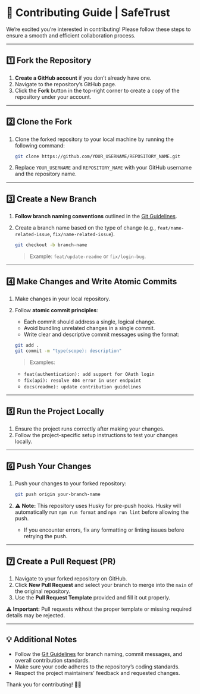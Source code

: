 # 🌟 Contributing Guide | SafeTrust

We’re excited you’re interested in contributing! Please follow these steps to ensure a smooth and efficient collaboration process.

---

## 1️⃣ Fork the Repository

1. **Create a GitHub account** if you don’t already have one.
2. Navigate to the repository’s GitHub page.
3. Click the **Fork** button in the top-right corner to create a copy of the repository under your account.

---

## 2️⃣ Clone the Fork

1. Clone the forked repository to your local machine by running the following command:

   ```bash
   git clone https://github.com/YOUR_USERNAME/REPOSITORY_NAME.git
   ```

2. Replace `YOUR_USERNAME` and `REPOSITORY_NAME` with your GitHub username and the repository name.

---

## 3️⃣ Create a New Branch

1. **Follow branch naming conventions** outlined in the [Git Guidelines](/GIT_GUIDELINE.md).
2. Create a branch name based on the type of change (e.g., `feat/name-related-issue`, `fix/name-related-issue`).

   ```bash
   git checkout -b branch-name
   ```

   > Example: `feat/update-readme` or `fix/login-bug`.

---

## 4️⃣ Make Changes and Write Atomic Commits

1. Make changes in your local repository.
2. Follow **atomic commit principles**:

   - Each commit should address a single, logical change.
   - Avoid bundling unrelated changes in a single commit.
   - Write clear and descriptive commit messages using the format:

   ```bash
   git add .
   git commit -m "type(scope): description"
   ```

   > Examples:

   - `feat(authentication): add support for OAuth login`
   - `fix(api): resolve 404 error in user endpoint`
   - `docs(readme): update contribution guidelines`

---

## 5️⃣ Run the Project Locally

1. Ensure the project runs correctly after making your changes.
2. Follow the project-specific setup instructions to test your changes locally.

---

## 6️⃣ Push Your Changes

1. Push your changes to your forked repository:

   ```bash
   git push origin your-branch-name
   ```

2. ⚠️ **Note:** This repository uses Husky for pre-push hooks. Husky will automatically run `npm run format` and `npm run lint` before allowing the push.

   - If you encounter errors, fix any formatting or linting issues before retrying the push.

---

## 7️⃣ Create a Pull Request (PR)

1. Navigate to your forked repository on GitHub.
2. Click **New Pull Request** and select your branch to merge into the `main` of the original repository.
3. Use the **Pull Request Template** provided and fill it out properly.

⚠️ **Important:** Pull requests without the proper template or missing required details may be rejected.

---

## 💡 Additional Notes

- Follow the [Git Guidelines](https://github.com/Tico4Chain-Coders/POC-Trustless-Work/blob/main/GIT_GUIDELINE.md) for branch naming, commit messages, and overall contribution standards.
- Make sure your code adheres to the repository’s coding standards.
- Respect the project maintainers' feedback and requested changes.

Thank you for contributing! 🚀✨
